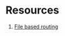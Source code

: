 # Resources

1. [File based routing](https://tanstack.com/router/v1/docs/framework/react/guide/file-based-routing)
